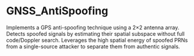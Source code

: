 # GNSS_AntiSpoofing
Implements a GPS anti-spoofing technique using a 2×2 antenna array. Detects spoofed signals by estimating their spatial subspace without full code/Doppler search. Leverages the high spatial energy of spoofed PRNs from a single-source attacker to separate them from authentic signals.
